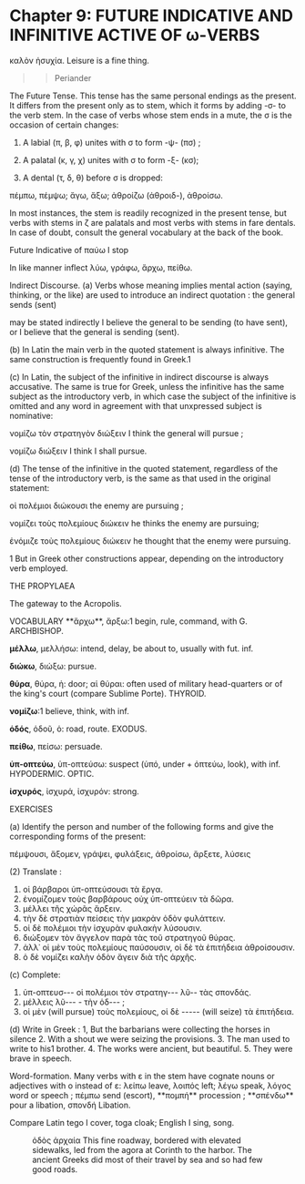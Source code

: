 # Chapter 9: FUTURE INDICATIVE AND INFINITIVE ACTIVE OF ω-VERBS


<quote>καλὸν ἡσυχία.
</quote>
<quote>Leisure is a fine thing.
</quote>
>> Periander



<div type="textpart" subtype="para" n="49">
The Future Tense. This tense has the same personal endings as the present. It differs from the present only as to stem, which it forms by adding -σ- to the verb stem. In the case of verbs whose stem ends in a mute, the σ is the occasion of certain changes:

1. A labial (π, β, φ) unites with σ to form -ψ- (πσ) ;

2. A palatal (κ, γ, χ) unites with σ to form -ξ- (κσ);

3. A dental (τ, δ, θ) before σ is dropped:

πέμπω, πέμψω;
ἄγω, ἄξω;
ἀθροίζω (ἀθροιδ-), ἀθροίσω.

In most instances, the stem is readily recognized in the
present tense, but verbs with stems in ζ are palatals and most verbs with stems in fare dentals. In case of doubt, consult the general vocabulary at the back of the book.

Future Indicative of παύω I stop

In like manner inflect λύω, γράφω, ἄρχω, πείθω.

<div type="textpart" subtype="para" n="50">
Indirect Discourse.
(a) Verbs whose meaning implies mental action (saying, thinking, or the like) are used to introduce an indirect quotation : the general sends (sent)

<pb n="27"/>

may be stated indirectly
I believe the general to be sending
(to have sent), or
I believe that the general is sending (sent).

(b) In Latin the main verb in the quoted statement
is always infinitive. The same construction is frequently found in Greek.1

(c) In Latin, the subject of the infinitive in
indirect discourse is always accusative. The
same is true for Greek,
unless the infinitive has
the same subject as the
introductory verb, in
which case the subject
of the infinitive is omitted and any word in
agreement with that unxpressed subject is nominative:

νομίζω τὸν στρατηγὸν διώξειν
I think the general will pursue ;

νομίζω διώξειν
I think I shall pursue.

(d) The tense of the
infinitive in the quoted statement, regardless of the tense of the introductory verb, is the same as that used in the original statement:

οἱ πολέμιοι διώκουσι
the enemy are pursuing ;

νομίζει τοὺς πολεμίους διώκειν
he thinks the enemy are pursuing;

ἐνόμιζε τοὺς πολεμίους διώκειν
he thought that the enemy were pursuing.

1 But in Greek other constructions appear, depending on the introductory verb employed.

THE PROPYLAEA

The gateway to the Acropolis.


<pb n="28"/>

<div type="textpart" subtype="para" n="51">
VOCABULARY
**ἄρχω**, ἄρξω:1 begin, rule, command,  with G. ARCHBISHOP.

**μέλλω**, μελλήσω: intend, delay, be about to, usually with fut. inf.

**διώκω**, διώξω: pursue.

**θύρα**, θύρα, ἡ: door; αἱ θύραι: often used of military head-quarters or of the king's court (compare Sublime Porte). THYROID.

**νομίζω**:1 believe, think, with inf.

**ὁδός**, ὁδοῦ, ὁ: road, route. EXODUS.

**πείθω**, πείσω: persuade.

**ὑπ-οπτεύω**, ὑπ-οπτεύσω: suspect (ὑπό, under + ὀπτεύω, look), with inf. HYPODERMIC. OPTIC.

**ἰσχυρός**, ἰσχυρά, ἰσχυρόν: strong. 

<div type="textpart" subtype="para" n="52">
EXERCISES

(a) Identify the person and number of the following forms and give the corresponding forms of the present:

πέμψουσι,
ἄξομεν,
γράψει,
φυλάξεις,
ἀθροίσω,
ἄρξετε,
λύσεις

(2) Translate :

1. οἱ βάρβαροι ὑπ-οπτεύσουσι τὰ ἔργα.
2. ἐνομίζομεν τοὺς βαρβάρους οὐχ ὑπ-οπτεύειν τὰ δῶρα.
3. μέλλει τῆς χώρᾶς ἄρξειν.
4. τὴν δὲ στρατιὰν πείσεις τὴν μακρὰν ὁδὸν φυλάττειν.
5. οἱ δὲ πολέμιοι τὴν ἰσχυρὰν φυλακὴν λύσουσιν.
6. διώξομεν τὸν ἄγγελον παρὰ τὰς τοῦ στρατηγοῦ θύρας.
7. ἀλλ᾽ οἱ μὲν τοὺς πολεμίους παύσουσιν, οἱ δὲ τὰ ἐπιτήδεια ἀθροίσουσιν.
8. ὁ δὲ νομίζει καλὴν ὁδὸν ἄγειν διὰ τῆς ἀρχῆς.

(c) Complete:

1. ὑπ-οπτευσ--- οἱ πολέμιοι τὸν στρατηγ--- λῦ-- τὰς σπονδάς.
2. μέλλεις λῦ--- - τὴν ὁδ--- ;
3. οἱ μὲν (will pursue) τοὺς πολεμίους, οἱ δὲ -----  (will seize) τὰ ἐπιτήδεια.

<pb n="29"/>

(d) Write in Greek :
1, But the barbarians were collecting the horses in silence
2. With a shout we were seizing the provisions.
3. The man used to write to his1 brother.
4. The works were ancient, but beautiful.
5. They were brave in speech.





<div type="textpart" subtype="para" n="53">
Word-formation. Many verbs with ε in the stem
have cognate nouns or adjectives with ο instead of ε:
λείπω leave, λοιπός left;
λέγω speak, λόγος word or speech ;
πέμπω send (escort), 
**πομπή** procession ;
**σπένδω** pour a libation, σπονδή Libation.

Compare Latin tego I cover, toga cloak; English I sing, song.





<figure><head>ὁδὸς ἀρχαία</head>
This fine roadway, bordered with elevated sidewalks, led from the agora
at Corinth to the harbor. The ancient Greeks did most of their travel by sea
and so had few good roads.</figure>



<pb n="30"/>




